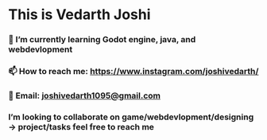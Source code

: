 # This is Vedarth Joshi
### 🔭 I’m currently learning Godot engine, java, and webdevlopment
### 📫 How to reach me: https://www.instagram.com/joshivedarth/
### 💬 Email: joshivedarth1095@gmail.com 
### I’m looking to collaborate on game/webdevlopment/designing -> project/tasks feel free to reach me

<!--
**vedarthjoshi/vedarthjoshi** is a ✨ _special_ ✨ repository because its `README.md` (this file) appears on your GitHub profile.

Here are some ideas to get you started:

- 🔭 I’m currently working on ...
- 🌱 I’m currently learning ...
- 👯 I’m looking to collaborate on ...
- 🤔 I’m looking for help with ...
- 💬 Ask me about ...
- 📫 How to reach me: ...
- 😄 Pronouns: ...
- ⚡ Fun fact: ...
-->

